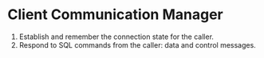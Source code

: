 Client Communication Manager
============================

1. Establish and remember the connection state for the caller.
2. Respond to SQL commands from the caller: data and control messages.